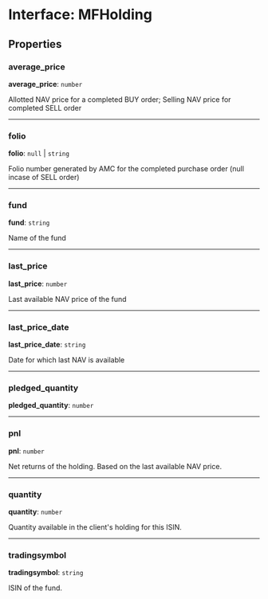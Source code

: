 # Interface: MFHolding

## Properties

### average\_price

 **average\_price**: `number`

Allotted NAV price for a completed BUY order; Selling NAV price for completed SELL order

___

### folio

 **folio**: ``null`` \| `string`

Folio number generated by AMC for the completed purchase order (null incase of SELL order)

___

### fund

 **fund**: `string`

Name of the fund

___

### last\_price

 **last\_price**: `number`

Last available NAV price of the fund

___

### last\_price\_date

 **last\_price\_date**: `string`

Date for which last NAV is available

___

### pledged\_quantity

 **pledged\_quantity**: `number`

___

### pnl

 **pnl**: `number`

Net returns of the holding. Based on the last available NAV price.

___

### quantity

 **quantity**: `number`

Quantity available in the client's holding for this ISIN.

___

### tradingsymbol

 **tradingsymbol**: `string`

ISIN of the fund.
